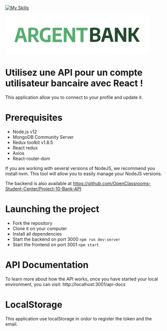 [![My Skills](https://skills.thijs.gg/icons?i=html,css,js,nodejs,mongodb,react)](https://skills.thijs.gg)

![Getting Started](./src/assets/argentBankLogo.png)

# Utilisez une API pour un compte utilisateur bancaire avec React !

This application allow you to connect to your profile and update it.

# Prerequisites

- Node.js v12
- MongoDB Community Server
- Redux toolkit v1.8.5
- React redux
- Axios
- React-router-dom

If you are working with several versions of NodeJS, we recommend you install nvm. This tool will allow you to easily manage your NodeJS versions.

The backend is also available at
https://github.com/OpenClassrooms-Student-Center/Project-10-Bank-API

# Launching the project

- Fork the repository
- Clone it on your computer
- Install all dependencies
- Start the backend on port 3000 `npm run dev:server`
- Start the frontend on port 3001 `npm start`

# API Documentation

To learn more about how the API works, once you have started your local environment,
you can visit: http://localhost:3001/api-docs

# LocalStorage

This application use localStorage in ordor to register the token and the email.
